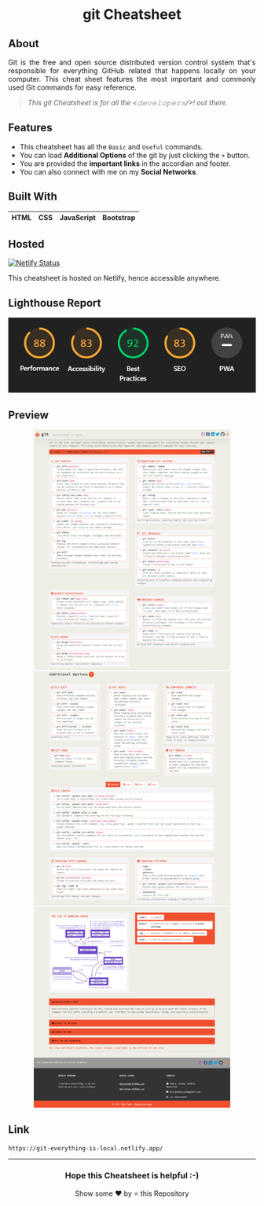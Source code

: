 <h1 align='center'>git Cheatsheet</h1>

## About
<p align='justify'>
Git is the free and open source distributed version control system that's responsible for everything GitHub related that happens locally on your computer. 
This cheat sheet features the most important and commonly used Git commands for easy reference.
  
> _This git Cheatsheet is for all the <𝚍𝚎𝚟𝚎𝚕𝚘𝚙𝚎𝚛𝚜/>! out there._
</p>

## Features
* This cheatsheet has all the `Basic` and `Useful` commands.
* You can load **Additional Options** of the git by just clicking the `+` button.
* You are provided the **important links** in the accordian and footer.
* You can also connect with me on my **Social Networks**.

## Built With
|HTML|CSS|JavaScript|Bootstrap|
|---|---|---|---|

## Hosted 
[![Netlify Status](https://api.netlify.com/api/v1/badges/a8fc2494-0225-42af-a3df-34606239f1c0/deploy-status)](https://app.netlify.com/sites/git-everything-is-local/deploys)

This cheatsheet is hosted on Netlify, hence accessible anywhere.

## Lighthouse Report
![image](https://github.com/TheNewC0der-24/git-cheatsheet/blob/master/Lighthouse%20Report.png)

## Preview
<p align="Center">
  <img src="https://github.com/TheNewC0der-24/git-cheatsheet/blob/master/Preview/Preview-1.png" width="400">
  <img src="https://github.com/TheNewC0der-24/git-cheatsheet/blob/master/Preview/Preview-2.png" width="400">
  <img src="https://github.com/TheNewC0der-24/git-cheatsheet/blob/master/Preview/Preview-3.png" width="400">
</p>

## Link
```
https://git-everything-is-local.netlify.app/
```

---
<h3 align="center">Hope this Cheatsheet is helpful :-)</h3>
<p align="center"> Show some ❤️ by ⭐ this Repository</p>

